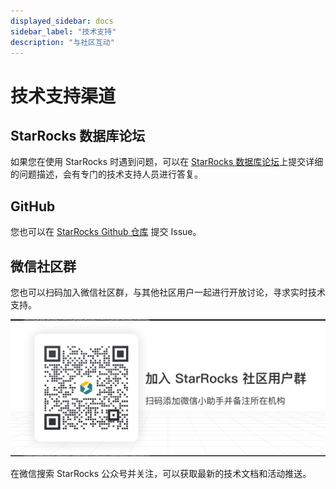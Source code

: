 ```yaml
---
displayed_sidebar: docs
sidebar_label: "技术支持"
description: "与社区互动"
---
```


# 技术支持渠道

## StarRocks 数据库论坛

如果您在使用 StarRocks 时遇到问题，可以在 [StarRocks 数据库论坛](https://forum.mirrorship.cn/)上提交详细的问题描述，会有专门的技术支持人员进行答复。

## GitHub

您也可以在 [StarRocks Github 仓库](https://github.com/StarRocks/starrocks) 提交 Issue。

## 微信社区群

您也可以扫码加入微信社区群，与其他社区用户一起进行开放讨论，寻求实时技术支持。

![image](../_assets/wechat_scan.png)

在微信搜索 StarRocks 公众号并关注，可以获取最新的技术文档和活动推送。
